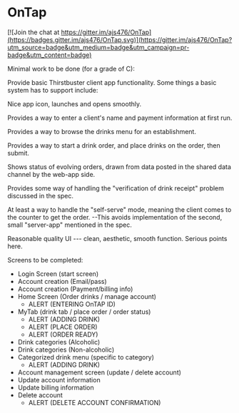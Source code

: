 # OnTap

[![Join the chat at https://gitter.im/ajs476/OnTap](https://badges.gitter.im/ajs476/OnTap.svg)](https://gitter.im/ajs476/OnTap?utm_source=badge&utm_medium=badge&utm_campaign=pr-badge&utm_content=badge)

Minimal work to be done (for a grade of C):

Provide basic Thirstbuster client app functionality. Some things a basic system has to support include:

Nice app icon, launches and opens smoothly.

Provides a way to enter a client's name and payment information at first run.

Provides a way to browse the drinks menu for an establishment.

Provides a way to start a drink order, and place drinks on the order, then submit.

Shows status of evolving orders, drawn from data posted in the shared data channel by the web-app side.

Provides some way of handling the "verification of drink receipt" problem discussed in the spec.

At least a way to handle the "self-serve" mode, meaning the client comes to the counter to get the order.
--This avoids implementation of the second, small "server-app" mentioned in the spec.

Reasonable quality UI --- clean, aesthetic, smooth function. Serious points here.


Screens to be completed:
- Login Screen (start screen)
- Account creation (Email/pass)
- Account creation (Payment/billing info)
- Home Screen (Order drinks / manage account)
  - ALERT (ENTERING OnTAP ID)
- MyTab (drink tab / place order / order status)
  - ALERT (ADDING DRINK)
  - ALERT (PLACE ORDER)
  - ALERT (ORDER READY)
- Drink categories (Alcoholic)
- Drink categories (Non-alcoholic)
- Categorized drink menu (specific to category)
  - ALERT (ADDING DRINK)
- Account management screen (update / delete account)
- Update account information
- Update billing information
- Delete account
  - ALERT (DELETE ACCOUNT CONFIRMATION)
